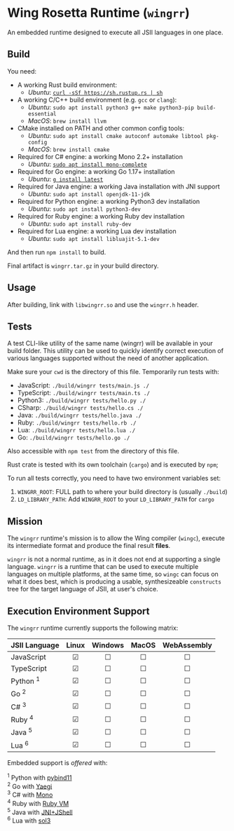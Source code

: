 # Wing Rosetta Runtime (`wingrr`)

An embedded runtime designed to execute all JSII languages in one place.

## Build

You need:

- A working Rust build environment:
  - _Ubuntu_: [`curl -sSf https://sh.rustup.rs | sh`](https://rustup.rs/)
- A working C/C++ build environment (e.g. `gcc` or `clang`):
  - _Ubuntu_: `sudo apt install python3 g++ make python3-pip build-essential`
  - _MacOS_: `brew install llvm`
- CMake installed on PATH and other common config tools:
  - _Ubuntu_: `sudo apt install cmake autoconf automake libtool pkg-config`
  - _MacOS_: `brew install cmake`
- Required for C# engine: a working Mono 2.2+ installation
  - _Ubuntu_: [`sudo apt install mono-complete`](https://www.mono-project.com/)
- Required for Go engine: a working Go 1.17+ installation
  - _Ubuntu_: [`g install latest`](https://github.com/stefanmaric/g)
- Required for Java engine: a working Java installation with JNI support
  - _Ubuntu_: `sudo apt install openjdk-11-jdk`
- Required for Python engine: a working Python3 dev installation
  - _Ubuntu_: `sudo apt install python3-dev`
- Required for Ruby engine: a working Ruby dev installation
  - _Ubuntu_: `sudo apt install ruby-dev`
- Required for Lua engine: a working Lua dev installation
  - _Ubuntu_: `sudo apt install libluajit-5.1-dev`

And then run `npm install` to build.

Final artifact is `wingrr.tar.gz` in your build directory.

## Usage

After building, link with `libwingrr.so` and use the `wingrr.h` header.

## Tests

A test CLI-like utility of the same name (wingrr) will be available in your
build folder. This utility can be used to quickly identify correct execution of
various languages supported without the need of another application.

Make sure your `cwd` is the directory of this file. Temporarily run tests with:

- JavaScript: `./build/wingrr tests/main.js ./`
- TypeScript: `./build/wingrr tests/main.ts ./`
- Python3: `./build/wingrr tests/hello.py ./`
- CSharp: `./build/wingrr tests/hello.cs ./`
- Java: `./build/wingrr tests/hello.java ./`
- Ruby: `./build/wingrr tests/hello.rb ./`
- Lua: `./build/wingrr tests/hello.lua ./`
- Go: `./build/wingrr tests/hello.go ./`

Also accessible with `npm test` from the directory of this file.

Rust crate is tested with its own toolchain (`cargo`) and is executed by `npm`;

To run all tests correctly, you need to have two environment variables set:

1. `WINGRR_ROOT`: FULL path to where your build directory is (usually `./build`)
1. `LD_LIBRARY_PATH`: Add `WINGRR_ROOT` to your `LD_LIBRARY_PATH` for `cargo`

## Mission

The `wingrr` runtime's mission is to allow the Wing compiler (`wingc`), execute
its intermediate format and produce the final result **files**.

`wingrr` is not a normal runtime, as in it does not end at supporting a single
language. `wingrr` is a runtime that can be used to execute multiple languages
on multiple platforms, at the same time, so `wingc` can focus on what it does
best, which is producing a usable, synthesizeable `constructs` tree for the
target language of JSII, at user's choice.

## Execution Environment Support

The `wingrr` runtime currently supports the following matrix:

| JSII Language       |  Linux  | Windows |  MacOS  | WebAssembly |
| :------------------ | :-----: | :-----: | :-----: | :---------: |
| JavaScript          | &#9745; | &#9744; | &#9744; |   &#9744;   |
| TypeScript          | &#9745; | &#9744; | &#9744; |   &#9744;   |
| Python <sup>1</sup> | &#9745; | &#9744; | &#9744; |   &#9744;   |
| Go <sup>2</sup>     | &#9745; | &#9744; | &#9744; |   &#9744;   |
| C# <sup>3</sup>     | &#9745; | &#9744; | &#9744; |   &#9744;   |
| Ruby <sup>4</sup>   | &#9745; | &#9744; | &#9744; |   &#9744;   |
| Java <sup>5</sup>   | &#9745; | &#9744; | &#9744; |   &#9744;   |
| Lua <sup>6</sup>    | &#9745; | &#9744; | &#9744; |   &#9744;   |

Embedded support is _offered_ with:

<sup>1</sup> Python with [pybind11](https://github.com/pybind/pybind11)<br />
<sup>2</sup> Go with [Yaegi](https://github.com/traefik/yaegi)<br />
<sup>3</sup> C# with [Mono](https://www.mono-project.com)<br />
<sup>4</sup> Ruby with [Ruby VM](https://github.com/ruby/ruby)<br />
<sup>5</sup> Java with [JNI+JShell](https://docs.oracle.com/javase/9/jshell)
<br /><sup>6</sup> Lua with [sol3](https://github.com/ThePhD/sol2)

